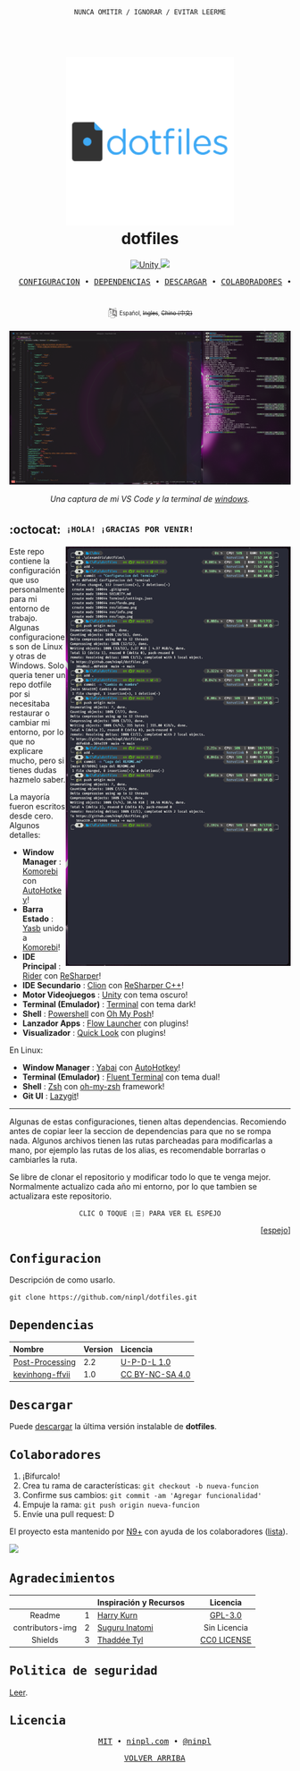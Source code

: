 <div align="center">

```ocaml
NUNCA OMITIR / IGNORAR / EVITAR LEERME
```

</div>

<h1 align="center">
  <br>
    <a href="https://github.com/ninpl/dotfiles"><img src="./res/logo.png" alt="LogoRepo" width="300"></a>
      <br>
      dotfiles
  <br>
</h1>

<p align="center">
  <a href="https://releases.ubuntu.com/20.04/">
    <img src="https://img.shields.io/badge/Ubuntu-20%2B-blue" alt="Unity">
  </a>
  <a href="https://www.microsoft.com/es-es/software-download/windows11">
    <img src="https://img.shields.io/badge/Windows-11-blue">
  </a>
</p>

<pre align="center">
  <a href="#configuracion">CONFIGURACION</a> • <a href="#dependencias">DEPENDENCIAS</a> • <a href="#descargar">DESCARGAR</a> • <a href="#colaboradores">COLABORADORES</a> • <a href="#licencia">LICENCIA</a>
</pre>
<h1>
  <a href="#--------">
    <img alt="" align="right" src="https://badges.pufler.dev/visits/owl4ce/dotfiles?style=flat-square&label=&color=000000&logo=github&logoColor=white&labelColor=000000"/>
  </a>
</h1>

<p align="center">
  <sup>
      <img src="./res/idioma.png" width="18" height="18">
      <sup>
            Español,
            <strike>Ingles</strike>,
            <strike>Chino (中文)</strike>
      </sup>
  </sup>
</p>

<p align="center">
  <img src="./res/fondo.png" width=600 alt="Imagen del ejemplo">
</p>

<p align="center">
  <em>Una captura de mi VS Code y la terminal de <a href="https://learn.microsoft.com/es-es/windows/terminal/">windows</a>.</em>
</p>

## :octocat: ‎ <sup><sub><samp>¡HOLA! ¡GRACIAS POR VENIR!</samp></sub></sup>

<img src="./res/info.png" align="right"
     alt="Info" width="403" height="750">
     
Este repo contiene la configuración que uso personalmente para mi entorno de trabajo. Algunas configuraciones son de Linux y otras de Windows. Solo queria tener un repo dotfile por si necesitaba restaurar o cambiar mi entorno, por lo que no explicare mucho, pero si tienes dudas hazmelo saber.

La mayoría fueron escritos desde cero. Algunos detalles:
- **Window Manager** : [Komorebi](https://github.com/LGUG2Z/komorebi) con [AutoHotkey](https://github.com/AutoHotkey/AutoHotkey)!
- **Barra Estado** : [Yasb](https://github.com/DenBot/yasb) unido a [Komorebi](https://github.com/LGUG2Z/komorebi)!
- **IDE Principal** : [Rider](https://www.jetbrains.com/es-es/rider/) con [ReSharper](https://www.jetbrains.com/es-es/resharper/)!
- **IDE Secundario** : [Clion](https://www.jetbrains.com/es-es/clion/) con [ReSharper C++](https://www.jetbrains.com/es-es/resharper-cpp/)!
- **Motor Videojuegos** : [Unity](https://unity.com/) con tema oscuro!
- **Terminal (Emulador)** : [Terminal](https://github.com/microsoft/terminal) con tema dark!
- **Shell** : [Powershell](https://learn.microsoft.com/es-es/powershell/scripting/install/installing-powershell-on-windows?view=powershell-7.3) con [Oh My Posh](https://ohmyposh.dev/)!
- **Lanzador Apps** : [Flow Launcher](https://github.com/Flow-Launcher/Flow.Launcher) con plugins!
- **Visualizador** : [Quick Look](https://github.com/QL-Win/QuickLook) con plugins!

En Linux:
- **Window Manager** : [Yabai](https://github.com/koekeishiya/yabai) con [AutoHotkey](https://github.com/AutoHotkey/AutoHotkey)!
- **Terminal (Emulador)** : [Fluent Terminal](https://github.com/felixse/FluentTerminal) con tema dual!
- **Shell** : [Zsh](https://www.zsh.org/) con [oh-my-zsh](https://ohmyz.sh/) framework!
- **Git UI** : [Lazygit](https://github.com/jesseduffield/lazygit)!

---

Algunas de estas configuraciones, tienen altas dependencias. Recomiendo antes de copiar leer la seccion de dependencias para que no se rompa nada. Algunos archivos tienen las rutas parcheadas para modificarlas a mano, por ejemplo las rutas de los alias, es recomendable borrarlas o cambiarles la ruta.

Se libre de clonar el repositorio y modificar todo lo que te venga mejor. Normalmente actualizo cada año mi entorno, por lo que tambien se actualizara este repositorio.

<div align="center">

```ocaml
CLIC O TOQUE ❲☰❳ PARA VER EL ESPEJO
```

</div>
<p align="right">
  [<a href="https://gitlab.com/ninpl/dotfiles">espejo</a>]
</p>

## <samp>Configuracion</samp>

Descripción de como usarlo.

```
git clone https://github.com/ninpl/dotfiles.git
```

## <samp>Dependencias</samp>

| Nombre                                                                                                 | Version                                                              | Licencia |
|:-----------------------------------------------------------------------------------------------------------|:---------------------------------------------------------------------|:------------------------------|
| [Post-Processing](https://docs.unity3d.com/Packages/com.unity.postprocessing@2.2/manual/Installation.html)                       | 2.2 | [U-P-D-L 1.0](https://unity.com/legal/licenses/unity-package-distribution-license)    |
| [kevinhong-ffvii](https://www.kevinhong.com/ffvii-church)             | 1.0 | [CC BY-NC-SA 4.0](https://creativecommons.org/licenses/by-nc-sa/4.0)    |
  
## <samp>Descargar</samp>

Puede [descargar](https://github.com/ninpl/dotfiles/releases) la última versión instalable de **dotfiles**. 
  
## <samp>Colaboradores</samp>

1. ¡Bifurcalo!
2. Crea tu rama de características: `git checkout -b nueva-funcion`
3. Confirme sus cambios: `git commit -am 'Agregar funcionalidad'`
4. Empuje la rama: `git push origin nueva-funcion`
5. Envíe una pull request: D

El proyecto esta mantenido por [N9+](https://github.com/ninpl) con ayuda de los colaboradores ([lista](https://github.com/ninpl/dotfiles/graphs/contributors)).

<a href="https://github.com/ninpl/dotfiles/graphs/contributors">
  <img src="https://contrib.rocks/image?repo=ninpl/dotfiles" />
</a>

## <samp>Agradecimientos</samp>

|           |   | Inspiración y Recursos     |         |    Licencia        |
|:---------:|:-:|:-------------------------------|:--------------------|:----------:|
|  Readme | 1 | [Harry Kurn](https://github.com/owl4ce)  |   |   [GPL-3.0](https://github.com/owl4ce/dotfiles/blob/ng/LICENSE)         |
|  contributors-img  | 2 | [Suguru Inatomi](https://github.com/lacolaco)         |   | Sin Licencia |
|  Shields  | 3 | [Thaddée Tyl](https://github.com/espadrine)         |   | [CC0 LICENSE](https://github.com/badges/shields/blob/master/LICENSE) |

## <samp>Politica de seguridad</samp>

[Leer](./SECURITY.md).

## <samp>Licencia</samp>

<pre align="center">
  <a href="https://github.com/ninpl/dotfiles/blob/main/LICENSE">MIT</a> • <a href="https://ninpl.com">ninpl.com</a> • <a href="https://github.com/ninpl">@ninpl</a>
</pre>

<pre align="center">
  <a href="#readme">VOLVER ARRIBA</a>
</pre>
